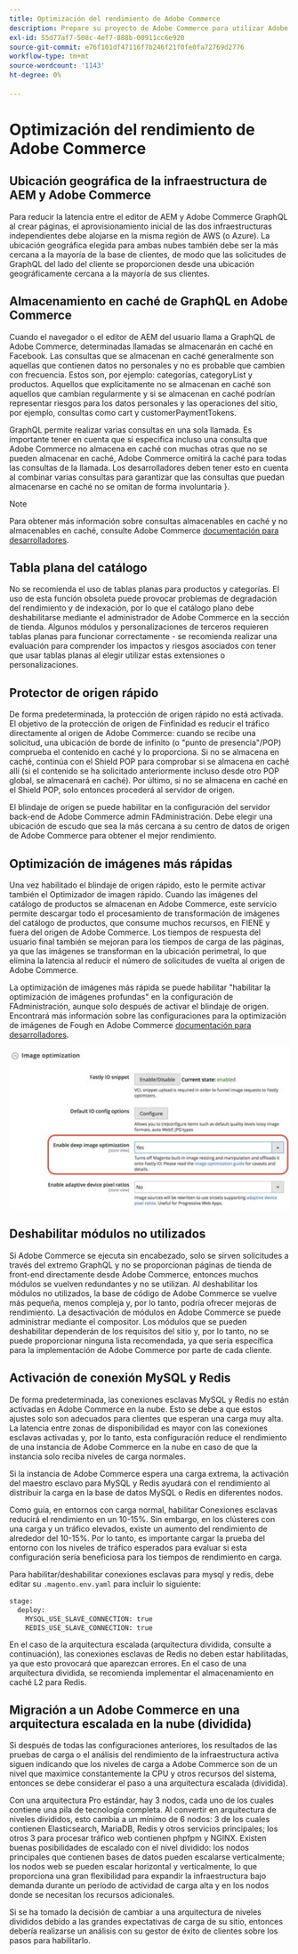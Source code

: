 ```yaml
---
title: Optimización del rendimiento de Adobe Commerce
description: Prepare su proyecto de Adobe Commerce para utilizar Adobe Experience Manager como CMS cambiando algunos ajustes predeterminados.
exl-id: 55d77af7-508c-4ef7-888b-00911cc6e920
source-git-commit: e76f101df47116f7b246f21f0fe0fa72769d2776
workflow-type: tm+mt
source-wordcount: '1143'
ht-degree: 0%

---
```


# Optimización del rendimiento de Adobe Commerce

## Ubicación geográfica de la infraestructura de AEM y Adobe Commerce

Para reducir la latencia entre el editor de AEM y Adobe Commerce GraphQL al crear páginas, el aprovisionamiento inicial de las dos infraestructuras independientes debe alojarse en la misma región de AWS (o Azure). La ubicación geográfica elegida para ambas nubes también debe ser la más cercana a la mayoría de la base de clientes, de modo que las solicitudes de GraphQL del lado del cliente se proporcionen desde una ubicación geográficamente cercana a la mayoría de sus clientes.

## Almacenamiento en caché de GraphQL en Adobe Commerce

Cuando el navegador o el editor de AEM del usuario llama a GraphQL de Adobe Commerce, determinadas llamadas se almacenarán en caché en Facebook. Las consultas que se almacenan en caché generalmente son aquellas que contienen datos no personales y no es probable que cambien con frecuencia. Estos son, por ejemplo: categorías, categoryList y productos. Aquellos que explícitamente no se almacenan en caché son aquellos que cambian regularmente y si se almacenan en caché podrían representar riesgos para los datos personales y las operaciones del sitio, por ejemplo, consultas como cart y customerPaymentTokens.

GraphQL permite realizar varias consultas en una sola llamada. Es importante tener en cuenta que si especifica incluso una consulta que Adobe Commerce no almacena en caché con muchas otras que no se pueden almacenar en caché, Adobe Commerce omitirá la caché para todas las consultas de la llamada. Los desarrolladores deben tener esto en cuenta al combinar varias consultas para garantizar que las consultas que puedan almacenarse en caché no se omitan de forma involuntaria }.

>[!NOTE]
>
> Para obtener más información sobre consultas almacenables en caché y no almacenables en caché, consulte Adobe Commerce [documentación para desarrolladores](https://devdocs.magento.com/guides/v2.4/graphql/caching.html).

## Tabla plana del catálogo

No se recomienda el uso de tablas planas para productos y categorías. El uso de esta función obsoleta puede provocar problemas de degradación del rendimiento y de indexación, por lo que el catálogo plano debe deshabilitarse mediante el administrador de Adobe Commerce en la sección de tienda. Algunos módulos y personalizaciones de terceros requieren tablas planas para funcionar correctamente - se recomienda realizar una evaluación para comprender los impactos y riesgos asociados con tener que usar tablas planas al elegir utilizar estas extensiones o personalizaciones.

## Protector de origen rápido

De forma predeterminada, la protección de origen rápido no está activada. El objetivo de la protección de origen de Finfinidad es reducir el tráfico directamente al origen de Adobe Commerce: cuando se recibe una solicitud, una ubicación de borde de infinito (o &quot;punto de presencia&quot;/POP) comprueba el contenido en caché y lo proporciona. Si no se almacena en caché, continúa con el Shield POP para comprobar si se almacena en caché allí (si el contenido se ha solicitado anteriormente incluso desde otro POP global, se almacenará en caché). Por último, si no se almacena en caché en el Shield POP, solo entonces procederá al servidor de origen.

El blindaje de origen se puede habilitar en la configuración del servidor back-end de Adobe Commerce admin FAdministración. Debe elegir una ubicación de escudo que sea la más cercana a su centro de datos de origen de Adobe Commerce para obtener el mejor rendimiento.

## Optimización de imágenes más rápidas

Una vez habilitado el blindaje de origen rápido, esto le permite activar también el Optimizador de imagen rápido. Cuando las imágenes del catálogo de productos se almacenan en Adobe Commerce, este servicio permite descargar todo el procesamiento de transformación de imágenes del catálogo de productos, que consume muchos recursos, en FIENE y fuera del origen de Adobe Commerce. Los tiempos de respuesta del usuario final también se mejoran para los tiempos de carga de las páginas, ya que las imágenes se transforman en la ubicación perimetral, lo que elimina la latencia al reducir el número de solicitudes de vuelta al origen de Adobe Commerce.

La optimización de imágenes más rápida se puede habilitar &quot;habilitar la optimización de imágenes profundas&quot; en la configuración de FAdministración, aunque solo después de activar el blindaje de origen. Encontrará más información sobre las configuraciones para la optimización de imágenes de Fough en Adobe Commerce [documentación para desarrolladores](https://devdocs.magento.com/cloud/cdn/fastly-image-optimization.html).

![Captura de pantalla de la configuración de optimización de imágenes de Flash en el administrador de Adobe Commerce](../assets/commerce-at-scale/image-optimization.svg)

## Deshabilitar módulos no utilizados

Si Adobe Commerce se ejecuta sin encabezado, solo se sirven solicitudes a través del extremo GraphQL y no se proporcionan páginas de tienda de front-end directamente desde Adobe Commerce, entonces muchos módulos se vuelven redundantes y no se utilizan. Al deshabilitar los módulos no utilizados, la base de código de Adobe Commerce se vuelve más pequeña, menos compleja y, por lo tanto, podría ofrecer mejoras de rendimiento. La desactivación de módulos en Adobe Commerce se puede administrar mediante el compositor. Los módulos que se pueden deshabilitar dependerán de los requisitos del sitio y, por lo tanto, no se puede proporcionar ninguna lista recomendada, ya que sería específica para la implementación de Adobe Commerce por parte de cada cliente.

## Activación de conexión MySQL y Redis

De forma predeterminada, las conexiones esclavas MySQL y Redis no están activadas en Adobe Commerce en la nube. Esto se debe a que estos ajustes solo son adecuados para clientes que esperan una carga muy alta. La latencia entre zonas de disponibilidad es mayor con las conexiones esclavas activadas y, por lo tanto, esta configuración reduce el rendimiento de una instancia de Adobe Commerce en la nube en caso de que la instancia solo reciba niveles de carga normales.

Si la instancia de Adobe Commerce espera una carga extrema, la activación del maestro esclavo para MySQL y Redis ayudará con el rendimiento al distribuir la carga en la base de datos MySQL o Redis en diferentes nodos.

Como guía, en entornos con carga normal, habilitar Conexiones esclavas reducirá el rendimiento en un 10-15%. Sin embargo, en los clústeres con una carga y un tráfico elevados, existe un aumento del rendimiento de alrededor del 10-15%. Por lo tanto, es importante cargar la prueba del entorno con los niveles de tráfico esperados para evaluar si esta configuración sería beneficiosa para los tiempos de rendimiento en carga.

Para habilitar/deshabilitar conexiones esclavas para mysql y redis, debe editar su `.magento.env.yaml` para incluir lo siguiente:

```
stage:
  deploy:
    MYSQL_USE_SLAVE_CONNECTION: true
    REDIS_USE_SLAVE_CONNECTION: true
```

En el caso de la arquitectura escalada (arquitectura dividida, consulte a continuación), las conexiones esclavas de Redis no deben estar habilitadas, ya que esto provocará que aparezcan errores. En el caso de una arquitectura dividida, se recomienda implementar el almacenamiento en caché L2 para Redis.

## Migración a un Adobe Commerce en una arquitectura escalada en la nube (dividida)

Si después de todas las configuraciones anteriores, los resultados de las pruebas de carga o el análisis del rendimiento de la infraestructura activa siguen indicando que los niveles de carga a Adobe Commerce son de un nivel que maximice constantemente la CPU y otros recursos del sistema, entonces se debe considerar el paso a una arquitectura escalada (dividida).

Con una arquitectura Pro estándar, hay 3 nodos, cada uno de los cuales contiene una pila de tecnología completa. Al convertir en arquitectura de niveles divididos, esto cambia a un mínimo de 6 nodos: 3 de los cuales contienen Elasticsearch, MariaDB, Redis y otros servicios principales; los otros 3 para procesar tráfico web contienen phpfpm y NGINX. Existen buenas posibilidades de escalado con el nivel dividido: los nodos principales que contienen bases de datos pueden escalarse verticalmente; los nodos web se pueden escalar horizontal y verticalmente, lo que proporciona una gran flexibilidad para expandir la infraestructura bajo demanda durante un período de actividad de carga alta y en los nodos donde se necesitan los recursos adicionales.

Si se ha tomado la decisión de cambiar a una arquitectura de niveles divididos debido a las grandes expectativas de carga de su sitio, entonces debería realizarse un análisis con su gestor de éxito de clientes sobre los pasos para habilitarlo.
